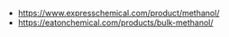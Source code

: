 - https://www.expresschemical.com/product/methanol/
- https://eatonchemical.com/products/bulk-methanol/
